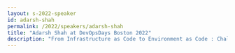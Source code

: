 ```yaml
---
layout: s-2022-speaker
id: adarsh-shah
permalink: /2022/speakers/adarsh-shah
title: "Adarsh Shah at DevOpsDays Boston 2022"
description: "From Infrastructure as Code to Environment as Code : Challenges scaling IaC and how to resolve them"
---
```

    
